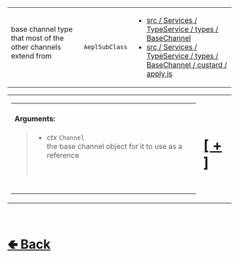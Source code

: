 <table>
<tr><td>

base channel type that most of the other channels extend from<br>
<br>
</td><td> 

`AeplSubClass`

</td><td>

- [src / Services / TypeService / types / BaseChannel](https://github.com/paishee/noscord.js/tree/main/src/Services/TypeService/types/BaseChannel)
- [src / Services / TypeService / types / BaseChannel / custard / apply.js](https://github.com/paishee/noscord.js/tree/main/src/Services/TypeService/types/BaseChannel/custard/apply.js)

</td></tr>

</table>

<table><tr><td><table><tr><td>

#### Arguments:
> - *ctx* `Channel`<br>
> the base channel object for it to use as a reference
> <br>

<br>

</td></tr></table></td><td>

# [[ + ]](https://github.com/paishee/noscord.js/wiki/BaseChannel-Elements)

</td></tr></table>


<br> <h1> [🢀 Back](https://github.com/paishee/noscord.js/wiki/Types) </h1>